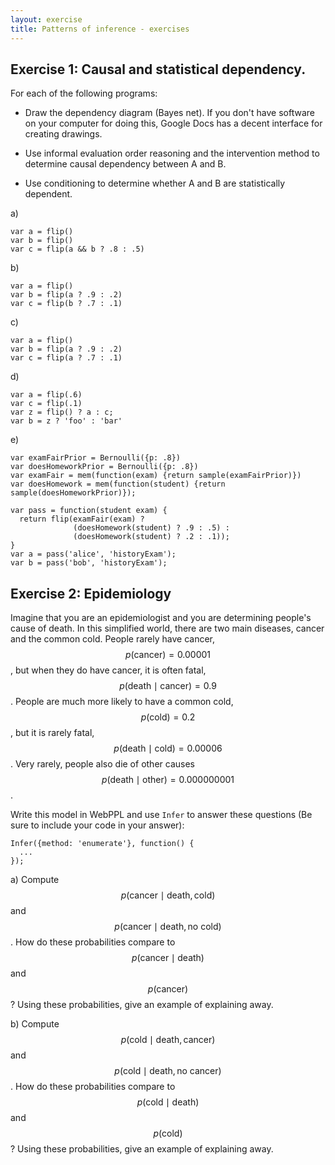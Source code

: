 ```yaml
---
layout: exercise
title: Patterns of inference - exercises
---
```


## Exercise 1: Causal and statistical dependency.

For each of the following programs:

* Draw the dependency diagram (Bayes net). If you don't have software on your computer for doing this, Google Docs has a decent interface for creating drawings.

* Use informal evaluation order reasoning and the intervention method to determine causal dependency between A and B.

* Use conditioning to determine whether A and B are statistically dependent.

a)

~~~~ 
var a = flip() 
var b = flip()
var c = flip(a && b ? .8 : .5)
~~~~

b)

~~~~ 
var a = flip() 
var b = flip(a ? .9 : .2)
var c = flip(b ? .7 : .1)
~~~~

c)

~~~~ 
var a = flip()
var b = flip(a ? .9 : .2)
var c = flip(a ? .7 : .1)
~~~~

d)

~~~~ 
var a = flip(.6)
var c = flip(.1)
var z = flip() ? a : c;
var b = z ? 'foo' : 'bar'
~~~~

e)

~~~~ 
var examFairPrior = Bernoulli({p: .8})
var doesHomeworkPrior = Bernoulli({p: .8})
var examFair = mem(function(exam) {return sample(examFairPrior)})
var doesHomework = mem(function(student) {return sample(doesHomeworkPrior)});

var pass = function(student exam) {
  return flip(examFair(exam) ?
              (doesHomework(student) ? .9 : .5) :
              (doesHomework(student) ? .2 : .1));
}
var a = pass('alice', 'historyExam');
var b = pass('bob', 'historyExam');
~~~~

## Exercise 2: Epidemiology

Imagine that you are an epidemiologist and you are determining people's cause of death. In this simplified world, there are two main diseases, cancer and the common cold. People rarely have cancer, $$p( \text{cancer}) = 0.00001$$, but when they do have cancer, it is often fatal, $$p( \text{death} \mid \text{cancer} ) = 0.9$$. People are much more likely to have a common cold, $$p( \text{cold} ) = 0.2$$, but it is rarely fatal, $$p( \text{death} \mid \text{cold} ) = 0.00006$$. Very rarely, people also die of other causes $$p(\text{death} \mid \text{other}) = 0.000000001$$.

Write this model in WebPPL and use `Infer` to answer these questions (Be sure to include your code in your answer):

~~~~ 
Infer({method: 'enumerate'}, function() {
  ...
});
~~~~

a) Compute $$p( \text{cancer} \mid \text{death} , \text{cold} )$$ and $$p( \text{cancer} \mid \text{death} , \text{no cold} )$$. How do these probabilities compare to $$p( \text{cancer} \mid \text{death} )$$ and $$p( \text{cancer} )$$? Using these probabilities, give an example of explaining away.

b) Compute $$p( \text{cold} \mid \text{death} , \text{cancer} )$$ and $$p( \text{cold} \mid \text{death} , \text{no cancer} )$$. How do these probabilities compare to $$p( \text{cold} \mid \text{death} )$$ and $$p( \text{cold} )$$? Using these probabilities, give an example of explaining away.

